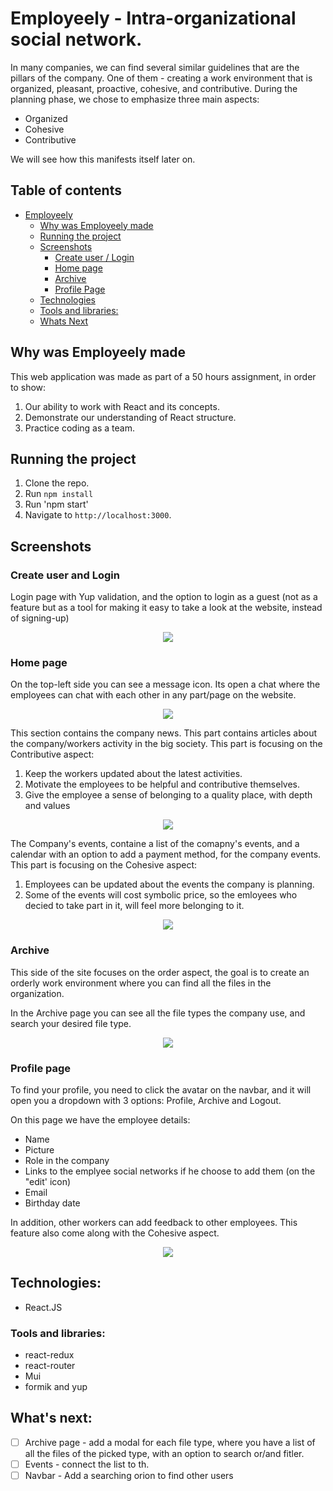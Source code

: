 # Employeely - Intra-organizational social network. 
In many companies, we can find several similar guidelines that are the pillars of the company.
One of them - creating a work environment that is organized, pleasant, proactive, cohesive, and contributive.
During the planning phase, we chose to emphasize three main aspects:
- Organized
- Cohesive
- Contributive

We will see how this manifests itself later on.

## Table of contents 
- [Employeely](#employeely)
  - [Why was Employeely made](#why-was-employeely-made)
  - [Running the project](#running-the-project)
  - [Screenshots](#screenshots)
    + [Create user / Login](#create-user-and-login)
    + [Home page](#home-page)
    + [Archive](#archive-page)
    + [Profile Page](#profile-page)
  - [Technologies](#technologies)
  - [Tools and libraries:](#tools-and-libraries)
  - [Whats Next](#whats-next)
  
## Why was Employeely made

This web application was made as part of a 50 hours assignment, in order to show:  
1. Our ability to work with React and its concepts.
2. Demonstrate our understanding of React structure.
3. Practice coding as a team.

## Running the project

1. Clone the repo.
2. Run `npm install`
3. Run 'npm start'
4. Navigate to `http://localhost:3000`.

## Screenshots

### Create user and Login
Login page with Yup validation, and the option to login as a guest (not as a feature but as a tool for making it easy to take a look at the website, instead of signing-up)

<p align="center"><img src="https://res.cloudinary.com/diggwedxe/image/upload/v1666350800/Screenshots/employeely/login_jjswpq.jpg" /></p>

### Home page

On the top-left side you can see a message icon. Its open a chat where the employees can chat with each other in any part/page on the website. 

<p align="center"><img src="https://res.cloudinary.com/diggwedxe/image/upload/v1666350747/Screenshots/employeely/home_ble4df.jpg"/></p>

This section contains the company news. This part contains articles about the company/workers activity in the big society. This part  is focusing on the Contributive aspect:
1. Keep the workers updated about the latest activities. 
2. Motivate the employees to be helpful and contributive themselves. 
3. Give the employee a sense of belonging to a quality place, with depth and values 

<p align="center"><img src="https://res.cloudinary.com/diggwedxe/image/upload/v1666350768/Screenshots/employeely/posts_e844pd.jpg"/></p>

The Company's events, containe a list of the comapny's events, and a calendar with an option to add a payment method, for the company events. This part is focusing on the Cohesive aspect:
1. Employees can be updated about the events the company is planning.
2. Some of the events will cost symbolic price, so the emloyees who decied to take part in it, will feel more belonging to it. 

<p align="center"><img src="https://res.cloudinary.com/diggwedxe/image/upload/v1666350806/Screenshots/employeely/events_dphtly.jpg"/></p>

### Archive

This side of the site focuses on the order aspect, the goal is to create an orderly work environment where you can find all the files in the organization. 

In the Archive page you can see all the file types the company use, and search your desired file type.

<p align="center"><img src="https://res.cloudinary.com/diggwedxe/image/upload/v1666350811/Screenshots/employeely/archive_sh6rel.jpg"/></p>

### Profile page

To find your profile, you need to click the avatar on the navbar, and it will open you a dropdown with 3 options:
Profile, Archive and Logout. 

On this page we have the employee details:
- Name
- Picture
- Role in the company
- Links to the emplyee social networks if he choose to add them (on the "edit' icon)
- Email
- Birthday date

In addition, other workers can add feedback to other employees. This feature also come along with the Cohesive aspect.

<p align="center"><img src="https://res.cloudinary.com/diggwedxe/image/upload/v1666350768/Screenshots/employeely/profile_page_v4vtfd.jpg"/></p>

## Technologies:

* React.JS

### Tools and libraries:

  * react-redux
  * react-router
  * Mui
  * formik and yup


## What's next:
- [ ] Archive page - add a modal for each file type, where you have a list of all the files of the picked type, with an option to search or/and fitler.
- [ ] Events - connect the list to th. 
- [ ] Navbar - Add a searching orion to find other users 
